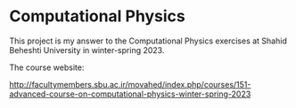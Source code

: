 # Computational Physics

This project is my answer to the Computational Physics exercises at Shahid Beheshti University in winter-spring 2023.

The course website:

http://facultymembers.sbu.ac.ir/movahed/index.php/courses/151-advanced-course-on-computational-physics-winter-spring-2023
